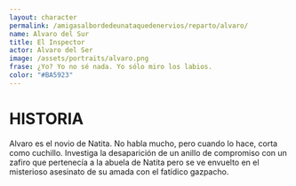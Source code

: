 ```yaml
---
layout: character
permalink: /amigasalbordedeunataquedenervios/reparto/alvaro/
name: Alvaro del Sur
title: El Inspector
actor: Alvaro del Ser
image: /assets/portraits/alvaro.png
frase: ¿Yo? Yo no sé nada. Yo sólo miro los labios.
color: "#BA5923"
---
```


# HISTORIA

Alvaro es el novio de Natita. No habla mucho, pero cuando lo hace, corta como cuchillo. Investiga la desaparición de un anillo de compromiso con un zafiro que pertenecía a la abuela de Natita pero se ve envuelto en el misterioso asesinato de su amada con el fatídico gazpacho. 
